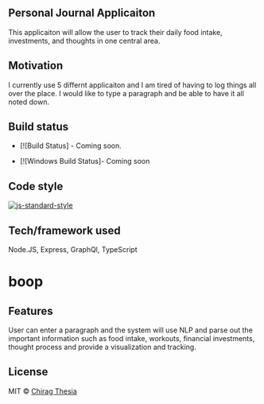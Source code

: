 ## Personal Journal Applicaiton 
This applicaiton will allow the user to track their daily food intake, investments, and thoughts in one central area. 

## Motivation
I currently use 5 differnt applicaiton and I am tired of having to log things all over the place. I would like to type a paragraph and be able to have it all noted down. 

## Build status


- [![Build Status] - Coming soon. 

- [![Windows Build Status]- Coming soon

## Code style

[![js-standard-style](https://img.shields.io/badge/code%20style-standard-brightgreen.svg?style=flat)](https://github.com/feross/standard)

## Tech/framework used
Node.JS, Express, GraphQl, TypeScript
# boop

## Features
User can enter a paragraph and the system will use NLP and parse out the important information such as food intake, workouts, financial investments, thought process and provide a visualization and tracking. 


## License
MIT © [Chirag Thesia]()
